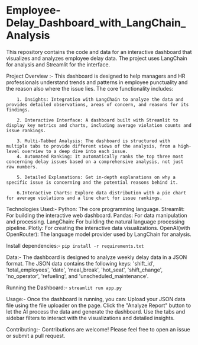 # Employee-Delay_Dashboard_with_LangChain_Analysis
This repository contains the code and data for an interactive dashboard that visualizes and analyzes employee delay data. The project uses LangChain for analysis and Streamlit for the interface.

Project Overview :-
	This dashboard is designed to help managers and HR professionals understand trends and patterns in employee punctuality and the reason also where the issue lies. The core functionality includes:
	
		1. Insights: Integration with LangChain to analyze the data and provides detailed observations, areas of concern, and reasons for its findings.
		
		2. Interactive Interface: A dashboard built with Streamlit to display key metrics and charts, including average violation counts and issue rankings.
		
		3. Multi-Tabbed Analysis: The dashboard is structured with multiple tabs to provide different views of the analysis, from a high-level overview to a deep dive into each issue.
		4. Automated Ranking: It automatically ranks the top three most concerning delay issues based on a comprehensive analysis, not just raw numbers.

		5. Detailed Explanations: Get in-depth explanations on why a specific issue is concerning and the potential reasons behind it.

		6.Interactive Charts: Explore data distribution with a pie chart for average violations and a line chart for issue rankings.

Technologies Used:- 
	Python: The core programming language.
	Streamlit: For building the interactive web dashboard.
	Pandas: For data manipulation and processing.
	LangChain: For building the natural language processing pipeline.
	Plotly: For creating the interactive data visualizations.
	OpenAI(with OpenRouter): The language model provider used by LangChain for analysis.

Install dependencies:-
	```pip install -r requirements.txt```

Data:-
	The dashboard is designed to analyze weekly delay data in a JSON format. The JSON data contains the following keys: 'shift_id', 'total_employees', 'date', 'meal_break', 'hot_seat', 'shift_change', 'no_operator', 'refueling', and 'unscheduled_maintenance'.

Running the Dashboard:-
	```streamlit run app.py```

Usage:-
	Once the dashboard is running, you can:
	Upload your JSON data file using the file uploader on the page.
	Click the "Analyze Report" button to let the AI process the data and generate the dashboard.
	Use the tabs and sidebar filters to interact with the visualizations and detailed insights.

Contributing:-
	Contributions are welcome! Please feel free to open an issue or submit a pull request.
